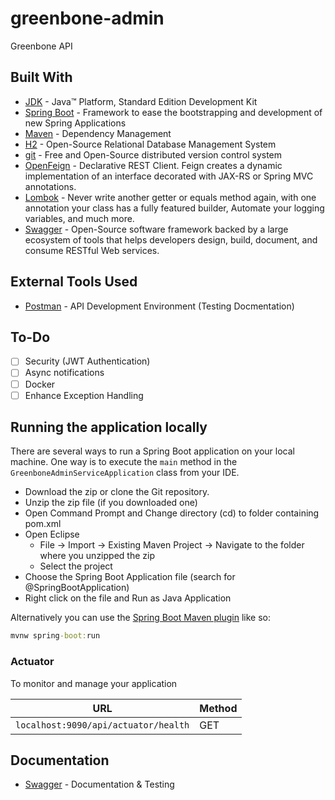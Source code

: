 # greenbone-admin
Greenbone API

## Built With


* 	[JDK](http://www.oracle.com/technetwork/java/javase/downloads/jdk8-downloads-2133151.html) - Java™ Platform, Standard Edition Development Kit
* 	[Spring Boot](https://spring.io/projects/spring-boot) - Framework to ease the bootstrapping and development of new Spring Applications
* 	[Maven](https://maven.apache.org/) - Dependency Management
* 	[H2](https://www.h2database.com/) - Open-Source Relational Database Management System
* 	[git](https://git-scm.com/) - Free and Open-Source distributed version control system
* 	[OpenFeign](https://spring.io/projects/spring-cloud-openfeign) - Declarative REST Client. Feign creates a dynamic implementation of an interface decorated with JAX-RS or Spring MVC annotations.
* 	[Lombok](https://projectlombok.org/) - Never write another getter or equals method again, with one annotation your class has a fully featured builder, Automate your logging variables, and much more.
* 	[Swagger](https://swagger.io/) - Open-Source software framework backed by a large ecosystem of tools that helps developers design, build, document, and consume RESTful Web services.

## External Tools Used

* [Postman](https://www.getpostman.com/) - API Development Environment (Testing Docmentation)

## To-Do

- [ ] Security (JWT Authentication)
- [ ] Async notifications
- [ ] Docker
- [ ] Enhance Exception Handling

## Running the application locally

There are several ways to run a Spring Boot application on your local machine. One way is to execute the `main` method in the `GreenboneAdminServiceApplication` class from your IDE.

- Download the zip or clone the Git repository.
- Unzip the zip file (if you downloaded one)
- Open Command Prompt and Change directory (cd) to folder containing pom.xml
- Open Eclipse
    - File -> Import -> Existing Maven Project -> Navigate to the folder where you unzipped the zip
    - Select the project
- Choose the Spring Boot Application file (search for @SpringBootApplication)
- Right click on the file and Run as Java Application

Alternatively you can use the [Spring Boot Maven plugin](https://docs.spring.io/spring-boot/docs/current/reference/html/build-tool-plugins-maven-plugin.html) like so:

```cmd
mvnw spring-boot:run
```

### Actuator

To monitor and manage your application

| URL                                       |  Method |
|-------------------------------------------|--------------|
| `localhost:9090/api/actuator/health`    	 | GET |

## Documentation

* [Swagger](http://localhost:9090/api/docs/swagger-ui/index.html) - Documentation & Testing
